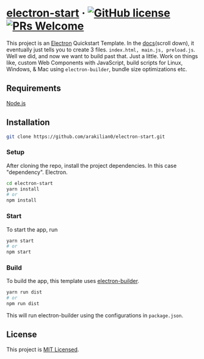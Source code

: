 # [electron-start](https://github.com/arakilian0/electron-start) &middot; [![GitHub license](https://img.shields.io/badge/license-MIT-blue.svg)](https://github.com/arakilian0/electron-start/blob/main/LICENSE) [![PRs Welcome](https://img.shields.io/badge/PRs-welcome-brightgreen.svg)](https://github.com/arakilian0/electron-start/blob/main/CONTRIBUTING.md)

This project is an [Electron](https://www.electronjs.org) Quickstart Template. In the [docs](https://www.electronjs.org/docs/latest/tutorial/quick-start#bonus-add-functionality-to-your-web-contents)(scroll down), it eventually just tells you to create 3 files. `index.html, main.js, preload.js`. Well we did, and now we want to build past that. Just a little. Work on things like, custom Web Components with JavaScript, build scripts for Linux, Windows, & Mac using `electron-builder`, bundle size optimizations etc.

## Requirements

[Node.js](https://www.nodejs.org)

## Installation

```bash
git clone https://github.com/arakilian0/electron-start.git
```

### Setup

After cloning the repo, install the project dependencies. In this case "dependency". Electron.
```bash
cd electron-start
yarn install 
# or 
npm install
```

### Start

To start the app, run

```bash
yarn start 
# or 
npm start
```

### Build

To build the app, this template uses [electron-builder](https://www.electron.build/).

```bash
yarn run dist 
# or 
npm run dist
```

This will run electron-builder using the configurations in `package.json`.

## License
This project is [MIT Licensed](https://github.com/arakilian0/electron-start/blob/main/LICENSE).
